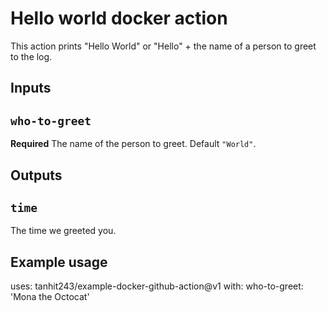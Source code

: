 # Hello world docker action

This action prints "Hello World" or "Hello" + the name of a person to greet to the log.

## Inputs

## `who-to-greet`

**Required** The name of the person to greet. Default `"World"`.

## Outputs

## `time`

The time we greeted you.

## Example usage

uses: tanhit243/example-docker-github-action@v1
with:
  who-to-greet: 'Mona the Octocat'
